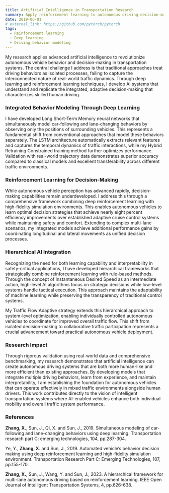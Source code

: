 ```yaml
---
title: Artificial Intelligence in Transportation Research
summary: Apply reinforcement learning to autonomous driving decision-making, enabling AVs to drive adaptively in traffic, and advance deep learning techniques to accurately reproduce human driving behaviors.
date: 2019-06-01
# external_link: https://github.com/pytorch/pytorch
tags:
  - Reinforcement learning
  - Deep learning
  - Driving behavior modeling
---
```

My research applies advanced artificial intelligence to revolutionize autonomous vehicle behavior and decision-making in transportation systems. The central challenge I address is that traditional approaches treat driving behaviors as isolated processes, failing to capture the interconnected nature of real-world traffic dynamics. Through deep learning and reinforcement learning techniques, I develop AI systems that understand and replicate the integrated, adaptive decision-making that characterizes skilled human driving.

### Integrated Behavior Modeling Through Deep Learning
I have developed Long Short-Term Memory neural networks that simultaneously model car-following and lane-changing behaviors by observing only the positions of surrounding vehicles. This represents a fundamental shift from conventional approaches that model these behaviors separately. The LSTM architecture automatically extracts relevant features and captures the temporal dynamics of traffic interactions, while my Hybrid Retraining Constrained training method further optimizes performance. Validation with real-world trajectory data demonstrates superior accuracy compared to classical models and excellent transferability across different traffic environments.
### Reinforcement Learning for Decision-Making
While autonomous vehicle perception has advanced rapidly, decision-making capabilities remain underdeveloped. I address this through a comprehensive framework combining deep reinforcement learning with high-fidelity simulation environments. This enables autonomous vehicles to learn optimal decision strategies that achieve nearly eight percent efficiency improvements over established adaptive cruise control systems while maintaining safety and comfort. Extending to complex multi-lane scenarios, my integrated models achieve additional performance gains by coordinating longitudinal and lateral movements as unified decision processes.
### Hierarchical AI Integration
Recognizing the need for both learning capability and interpretability in safety-critical applications, I have developed hierarchical frameworks that strategically combine reinforcement learning with rule-based methods. Through the concept of Instantaneous Desired Speed as an intermediate action, high-level AI algorithms focus on strategic decisions while low-level systems handle tactical execution. This approach maintains the adaptability of machine learning while preserving the transparency of traditional control systems.

My Traffic Flow Adaptive strategy extends this hierarchical approach to system-level optimization, enabling individually controlled autonomous vehicles to coordinate for improved overall traffic flow. This shift from isolated decision-making to collaborative traffic participation represents a crucial advancement toward practical autonomous vehicle deployment.
### Research Impact
Through rigorous validation using real-world data and comprehensive benchmarking, my research demonstrates that artificial intelligence can create autonomous driving systems that are both more human-like and more efficient than existing approaches. By developing models that integrate multiple driving behaviors, learn from experience, and maintain interpretability, I am establishing the foundation for autonomous vehicles that can operate effectively in mixed traffic environments alongside human drivers. This work contributes directly to the vision of intelligent transportation systems where AI-enabled vehicles enhance both individual mobility and overall traffic system performance.
### References
**Zhang, X.**, Sun, J., Qi, X. and Sun, J., 2019. Simultaneous modeling of car-following and lane-changing behaviors using deep learning. Transportation research part C: emerging technologies, 104, pp.287-304.

Ye, Y., **Zhang, X**. and Sun, J., 2019. Automated vehicle’s behavior decision making using deep reinforcement learning and high-fidelity simulation environment. Transportation Research Part C: Emerging Technologies, 107, pp.155-170.

**Zhang, X.**, Sun, J., Wang, Y. and Sun, J., 2023. A hierarchical framework for multi-lane autonomous driving based on reinforcement learning. IEEE Open Journal of Intelligent Transportation Systems, 4, pp.626-638.
<!-- PyTorch is a Python package that provides tensor computation (like NumPy) with strong GPU acceleration. -->

<!--more-->
